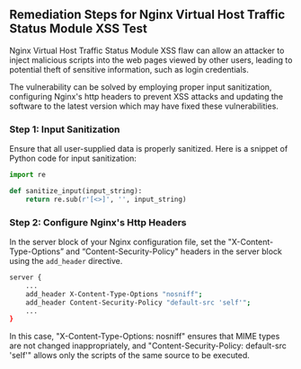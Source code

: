 

## Remediation Steps for Nginx Virtual Host Traffic Status Module XSS Test

Nginx Virtual Host Traffic Status Module XSS flaw can allow an attacker to inject malicious scripts into the web pages viewed by other users, leading to potential theft of sensitive information, such as login credentials.

The vulnerability can be solved by employing proper input sanitization, configuring Nginx's http headers to prevent XSS attacks and updating the software to the latest version which may have fixed these vulnerabilities.

### Step 1: Input Sanitization
Ensure that all user-supplied data is properly sanitized. Here is a snippet of Python code for input sanitization:

```python
import re

def sanitize_input(input_string):
    return re.sub(r'[<>]', '', input_string)
```

### Step 2: Configure Nginx's Http Headers
In the server block of your Nginx configuration file, set the "X-Content-Type-Options” and “Content-Security-Policy" headers in the server block using the `add_header` directive.

```bash
server {
    ... 
    add_header X-Content-Type-Options "nosniff";
    add_header Content-Security-Policy "default-src 'self'";
    ...
}
```

In this case, "X-Content-Type-Options: nosniff" ensures that MIME types are not changed inappropriately, and "Content-Security-Policy: default-src 'self'" allows only the scripts of the same source to be executed.
